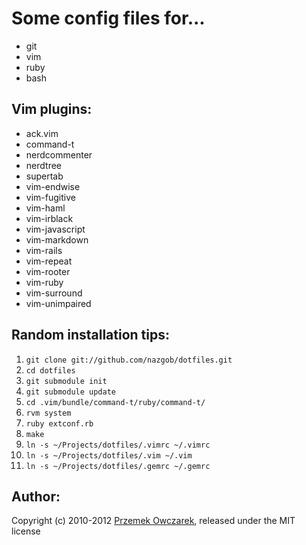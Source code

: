 Some config files for...
========================
- git
- vim
- ruby
- bash

Vim plugins:
------------
- ack.vim
- command-t
- nerdcommenter
- nerdtree
- supertab
- vim-endwise
- vim-fugitive
- vim-haml
- vim-irblack
- vim-javascript
- vim-markdown
- vim-rails
- vim-repeat
- vim-rooter
- vim-ruby
- vim-surround
- vim-unimpaired

Random installation tips:
-------------------------
1. `git clone git://github.com/nazgob/dotfiles.git`  
2. `cd dotfiles`  
3. `git submodule init`  
4. `git submodule update`  
5. `cd .vim/bundle/command-t/ruby/command-t/`  
6. `rvm system`  
7. `ruby extconf.rb`  
8. `make`  
9. `ln -s ~/Projects/dotfiles/.vimrc ~/.vimrc`  
10. `ln -s ~/Projects/dotfiles/.vim ~/.vim`  
11. `ln -s ~/Projects/dotfiles/.gemrc ~/.gemrc`  

Author:
------
Copyright (c) 2010-2012 [Przemek Owczarek](http://twitter.com/powczarek), released under the MIT license
